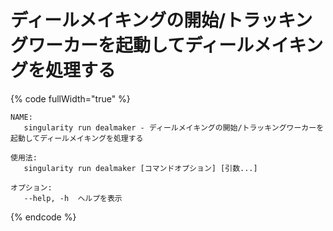 # ディールメイキングの開始/トラッキングワーカーを起動してディールメイキングを処理する

{% code fullWidth="true" %}
```
NAME:
   singularity run dealmaker - ディールメイキングの開始/トラッキングワーカーを起動してディールメイキングを処理する

使用法:
   singularity run dealmaker [コマンドオプション] [引数...]

オプション:
   --help, -h  ヘルプを表示
```
{% endcode %}